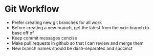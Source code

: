 # Git Workflow
- Prefer creating new git branches for all work
- Before creating a new branch, get the latest from the `main` branch to base off of
- Keep commit messages concise
- Make pull requests in github so that I can review and merge them
- New branch names should be dash-separated and succinct

